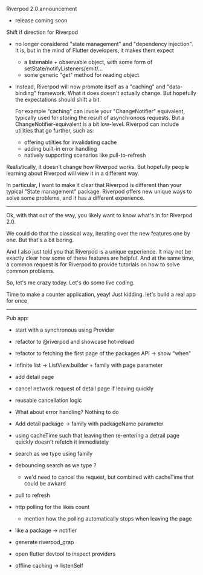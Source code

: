 Riverpod 2.0 announcement
  - release coming soon

Shift if direction for Riverpod
  - no longer considered "state management" and "dependency injection".
    It is, but in the mind of Flutter developers, it makes them expect
      - a listenable + observable object, with some form of setState/notifyListeners/emit/...
      - some generic "get" method for reading object

 - Instead, Riverpod will now promote itself as a "caching" and "data-binding" framework.
   What it does doesn't actually change. But hopefully the expectations should shift a bit.

   For example "caching" can invole your "ChangeNotifier" equivalent, typically used
   for storing the result of asynchronous requests.
   But a ChangeNotifier-equivalent is a bit low-level. Riverpod can include utilities that
   go further, such as:
   - offering utilties for invalidating cache
   - adding built-in error handling
   - natively supporting scenarios like pull-to-refresh

Realistically, it doesn't change how Riverpod works. But hopefully people learning about
Riverpod will view it in a different way.


In particular, I want to make it clear that Riverpod is different than your
typical "State management" package.
Riverpod offers new unique ways to solve some problems, and it has a different experience.


-----


Ok, with that out of the way, you likely want to know what's in for Riverpod 2.0.

We could do that the classical way, iterating over the new features one by one.
But that's a bit boring. 

And I also just told you that Riverpod is a unique experience. It may not be exactly
clear how some of these features are helpful.
And at the same time, a common request is for Riverpod to provide tutorials
on how to solve common problems.
 

So, let's me crazy today. Let's do some live coding.

Time to make a counter application, yeay!
Just kidding. let's build a real app for once
_____

Pub app:
- start with a synchronous using Provider<int>
- refactor to @riverpod and showcase hot-reload
- refactor to fetching the first page of the packages API -> show "when" 
- infinite list -> ListView.builder + family with page parameter
- add detail page
- cancel network request of detail page if leaving quickly
- reusable cancellation logic
- What about error handling? Nothing to do
- Add detail package -> family with packageName parameter
- using cacheTime such that leaving then re-entering a detrail page quickly doesn't refetch it immediately
- search as we type using family
- debouncing search as we type ?
  - we'd need to cancel the request, but combined with cacheTime that could be awkard
- pull to refresh
- http polling for the likes count
  - mention how the polling automatically stops when leaving the page
- like a package -> notifier


- generate riverpod_grap
- open flutter devtool to inspect providers


- offline caching -> listenSelf